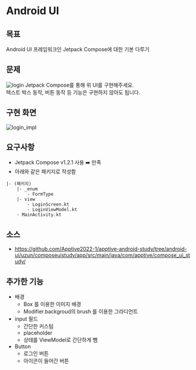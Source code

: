 # Android UI

## 목표
Android UI 프레임워크인 Jetpack Compose에 대한 기본 다루기

## 문제
![login](https://i.imgur.com/2kGMASJ.png)
Jetpack Compose를 통해 위 UI를 구현해주세요.  
텍스트 박스 동작, 버튼 동작 등 기능은 구현하지 않아도 됩니다.

## 구현 화면
![login_impl](https://i.ibb.co/rsWvxJQ/image.png)

## 요구사항
- Jetpack Compose v1.2.1 사용 ➡️ 만족
- 아래와 같은 패키지로 작성함
```plain
|- (패키지)
    |- _enum
        - FormType
    |- view
        - LoginScreen.kt
        - LoginViewModel.kt
    - MainActivity.kt
```

## 소스
- https://github.com/Apptive2022-1/apptive-android-study/tree/android-ui/uzun/composeuistudy/app/src/main/java/com/apptive/compose_ui_study/

## 추가한 기능
- 배경
	- Box 를 이용한 이미지 배경
	- Modifier.backgroud의 brush 를 이용한 그라디언트
- input 필드
	- 간단한 커스텀
	- placeholder
	- 상태를 ViewModel로 간단하게 뺌
- Button
	- 로그인 버튼
	- 아이콘이 들어간 버튼



